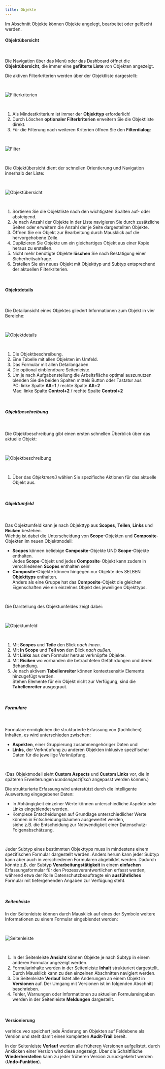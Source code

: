 ```yaml
---
title: Objekte
---
```

Im Abschnitt Objekte können Objekte angelegt, bearbeitet oder gelöscht werden.

#### Objektübersicht

<br>

Die Navigation über das Menü oder das Dashboard öffnet die **Objektübersicht**, die immer eine **gefilterte Liste** von Objekten angezeigt.

Die aktiven Filterkriterien werden über der Objektliste dargestellt:

<br>

![Filterkriterien](./docs/2.manual/3.objects/media/veo_filter-chips.de.png)

<br>

1. Als Mindestkriterium ist immer der **Objekttyp** erforderlich!
1. Durch Löschen **optionaler Filterkriterien** erweitern Sie die Objektliste direkt.
1. Für die Filterung nach weiteren Kriterien öffnen Sie den **Filterdialog**:

<br>

![Filter](./docs/2.manual/3.objects/media/veo_filter.de.png)

<br>

Die Objektübersicht dient der schnellen Orientierung und Navigation innerhalb der Liste:

<br>

![Objektübersicht](./docs/2.manual/3.objects/media/veo_object-list.de.png)

<br>

1. Sortieren Sie die Objektliste nach den wichtigsten Spalten auf- oder absteigend.
1. Je nach Anzahl der Objekte in der Liste navigieren Sie durch zusätzliche Seiten oder erweitern die Anzahl der je Seite dargestellten Objekte.
1. Öffnen Sie ein Objekt zur Bearbeitung durch Mausklick auf die hervorgehobene Zeile.
1. Duplizieren Sie Objekte um ein gleichartiges Objekt aus einer Kopie heraus zu erstellen.
1. Nicht mehr benötigte Objekte **löschen** Sie nach Bestätigung einer Sicherheitsabfrage.
1. Erstellen Sie ein neues Objekt mit Objekttyp und Subtyp entsprechend der aktuellen Filterkriterien.

<br>

#### Objektdetails

<br>

Die Detailansicht eines Objektes gliedert Informationen zum Objekt in vier Bereiche:

<br>

![Objektdetails](./docs/2.manual/3.objects/media/veo_object-details.de.png)

<br>

1. Die Objektbeschreibung.
1. Eine Tabelle mit allen Objekten im Umfeld.
1. Das Formular mit allen Detailangaben.
1. Die optional einblendbare Seitenleiste.
1. Um je nach Aufgabenstellung die Arbeitsfläche optimal auszunutzen blenden Sie die beiden Spalten mittels Button oder Tastatur aus<br>PC: linke Spalte **Alt+1** / rechte Spalte **Alt+2**<br>Mac: linke Spalte **Control+2** / rechte Spalte **Control+2**

<br>

##### Objektbeschreibung

<br>

Die Objektbeschreibung gibt einen ersten schnellen Überblick über das aktuelle Objekt:

<br>

![Objektbeschreibung](./docs/2.manual/3.objects/media/veo_object-details_description.de.png)

<br>

1. Über das *Objektmenü* wählen Sie spezifische Aktionen für das aktuelle Objekt aus.

<br>

##### Objektumfeld

<br>

Das Objektumfeld kann je nach Objekttyp aus **Scopes**, **Teilen**, **Links** und **Risiken** bestehen.<br>
Wichtig ist dabei die Unterscheidung von **Scope**-Objekten und **Composite**-Objekten im neuen Objektmodell:<br>
* **Scopes** können beliebige **Composite**-Objekte UND **Scope**-Objekte enthalten.<br>Jedes **Scope**-Objekt und jedes **Composite**-Objekt kann zudem in verschiedenen **Scopes** enthalten sein!
* **Composite**-Objekte können hingegen nur Objekte des SELBEN **Objekttyps** enthalten.<br>Anders als eine Gruppe hat das **Composite**-Objekt die gleichen Eigenschaften wie ein einzelnes Objekt des jeweiligen Objekttyps.

<br>

Die Darstellung des Objektumfeldes zeigt dabei:

<br>

![Objektumfeld](./docs/2.manual/3.objects/media/veo_object-details_environment.de.png)

<br>

1. Mit **Scopes** und **Teile** den Blick *nach innen*.
1. Mit **In Scope** und **Teil von** den Blick *nach außen*.
1. Mit **Links** aus dem Formular heraus verknüpfte Objekte.
1. Mit **Risiken** wo vorhanden die betrachteten Gefährdungen und deren Behandlung.
1. Je nach aktivem **Tabellenreiter** können kontextsensitiv Elemente hinzugefügt werden.<br>Stehen Elemente für ein Objekt nicht zur Verfügung, sind die **Tabellenreiter** ausgegraut.

<br>

##### Formulare

<br>

Formulare ermöglichen die strukturierte Erfassung von (fachlichen) Inhalten, es wird unterschieden zwischen:

- **Aspekten**, einer Gruppierung zusammengehöriger Daten und
- **Links**, der Verknüpfung zu anderen Objekten inklusive spezifischer Daten für die jeweilige Verknüpfung.

<br>

(Das Objektmodell sieht **Custom Aspects** und **Custom Links** vor, die in späteren Erweiterungen *kundenspezifisch* angepasst werden können.)

Die strukturierte Erfassung wird unterstützt durch die intelligente Auswertung eingegebener Daten:

- In Abhängigkeit einzelner Werte können unterschiedliche Aspekte oder Links eingeblendet werden.
- Komplexe Entscheidungen auf Grundlage unterschiedlicher Werte können in Entscheidungsbäumen ausgewertet werden,<br>siehe z.B. die Entscheidung zur Notwendigkeit einer Datenschutz-Folgenabschätzung.

<br>

Jeder Subtyp eines bestimmten Objekttyps muss in mindestens einem spezifischen Formular dargestellt werden. Anders herum kann jeder Subtyp kann aber auch in verschiedenen Formularen abgebildet werden.
Dadurch könnte z.B. der Subtyp **Verarbeitungstätigkeit** in einem **einfachen** Erfassungsformular für den Prozessverantwortlichen erfasst werden, während etwa der Rolle Datenschutzbeauftragte ein **ausführliches** Formular mit tiefergehenden Angaben zur Verfügung steht.

<br>

##### Seitenleiste

In der Seitenleiste können durch Mausklick auf eines der Symbole weitere Informationen zu einem Formular eingeblendet werden:

<br>

![Seitenleiste](./docs/2.manual/3.objects/media/veo_object-details_sidebar.de.png)

<br>

1. In der Seitenleiste **Ansicht** können Objekte je nach Subtyp in einem anderen Formular angezeigt werden.
1. Formularinhalte werden in der Seitenleiste **Inhalt** strukturiert dargestellt. Durch Mausklick kann zu den einzelnen Abschnitten navigiert werden.
1. Die Seitenleiste **Verlauf** listet alle Änderungen an einem Objekt in **Versionen** auf. Der Umgang mit Versionen ist im folgenden Abschnitt beschrieben.
1. Fehler, Warnungen oder Informationen zu aktuellen Formulareingaben werden in der Seitenleiste **Meldungen** dargestellt.

<br>

#### Versionierung

verinice.veo speichert jede Änderung an Objekten auf Feldebene als Version und stellt damit einen kompletten **Audit-Trail** bereit.

In der Seitenleiste **Verlauf** werden alle früheren Versionen aufgelistet, durch Anklicken einer Version wird diese angezeigt. Über die Schaltfläche **Wiederherstellen** kann zu jeder früheren Version zurückgekehrt werden (**Undo-Funktion**).

<br>

